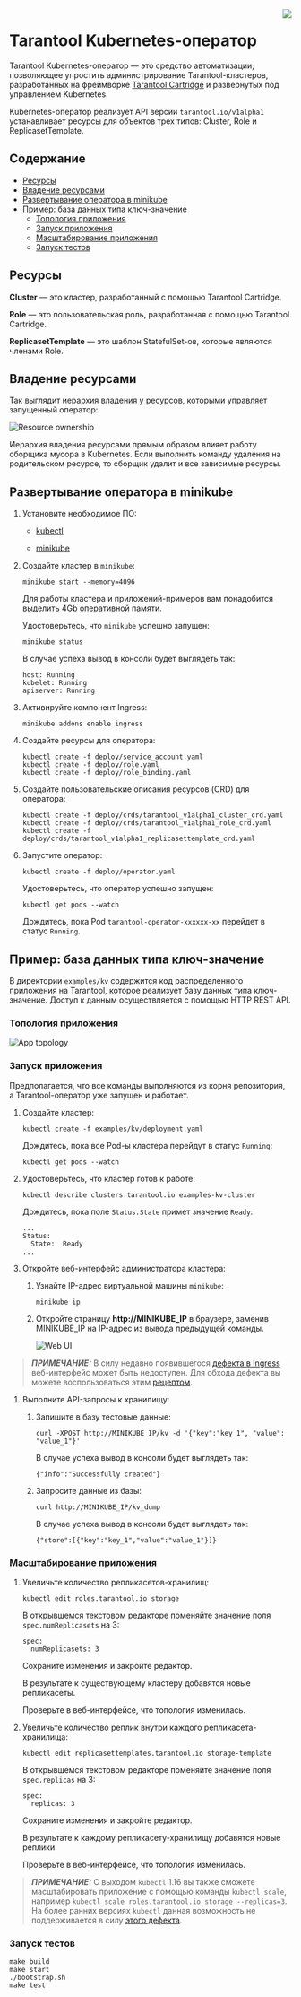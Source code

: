 <a href="http://tarantool.org">
   <img src="https://avatars2.githubusercontent.com/u/2344919?v=2&s=250"
align="right">
</a>

# Tarantool Kubernetes-оператор

Tarantool Kubernetes-оператор &mdash; это средство автоматизации, позволяющее
упростить администрирование Tarantool-кластеров, разработанных на фреймворке
[Tarantool Cartridge](https://github.com/tarantool/cartridge) и развернутых
под управлением Kubernetes.

Kubernetes-оператор реализует API версии `tarantool.io/v1alpha1` устанавливает
ресурсы для объектов трех типов: Cluster, Role и ReplicasetTemplate.

## Содержание

* [Ресурсы](#ресурсы)
* [Владение ресурсами](#владение-ресурсами)
* [Развертывание оператора в minikube](#развертывание-оператора-в-minikube)
* [Пример: база данных типа ключ-значение](#пример-база-данных-типа-ключ-значение)
  * [Топология приложения](#топология-приложения)
  * [Запуск приложения](#запуск-приложения)
  * [Масштабирование приложения](#масштабирование-приложения)
  * [Запуск тестов](#запуск-тестов)

## Ресурсы

**Cluster** &mdash; это кластер, разработанный с помощью Tarantool Cartridge.

**Role** &mdash; это пользовательская роль, разработанная с помощью Tarantool Cartridge.

**ReplicasetTemplate** &mdash; это шаблон StatefulSet-ов, которые являются членами Role.

## Владение ресурсами

Так выглядит иерархия владения у ресурсов, которыми управляет запущенный оператор:

![Resource ownership](./assets/resource_map.png)

Иерархия владения ресурсами прямым образом влияет работу сборщика мусора в Kubernetes.
Если выполнить команду удаления на родительском ресурсе, то сборщик удалит и все
зависимые ресурсы.

## Развертывание оператора в minikube

1. Установите необходимое ПО:

    - [kubectl](https://kubernetes.io/docs/tasks/tools/install-kubectl)

    - [minikube](https://kubernetes.io/docs/tasks/tools/install-minikube/)

1. Создайте кластер в `minikube`:

    ```shell
    minikube start --memory=4096
    ```

    Для работы кластера и приложений-примеров вам понадобится выделить 4Gb оперативной памяти.

    Удостоверьтесь, что `minikube` успешно запущен:

    ```shell
    minikube status
    ```

    В случае успеха вывод в консоли будет выглядеть так:

    ```shell
    host: Running
    kubelet: Running
    apiserver: Running
    ```

1. Активируйте компонент Ingress:

    ```shell
    minikube addons enable ingress
    ```

1. Создайте ресурсы для оператора:

    ```shell
    kubectl create -f deploy/service_account.yaml
    kubectl create -f deploy/role.yaml
    kubectl create -f deploy/role_binding.yaml
    ```

1. Создайте пользовательские описания ресурсов (CRD) для оператора:

    ```shell
    kubectl create -f deploy/crds/tarantool_v1alpha1_cluster_crd.yaml
    kubectl create -f deploy/crds/tarantool_v1alpha1_role_crd.yaml
    kubectl create -f deploy/crds/tarantool_v1alpha1_replicasettemplate_crd.yaml
    ```

1. Запустите оператор:

    ```shell
    kubectl create -f deploy/operator.yaml
    ```

    Удостоверьтесь, что оператор успешно запущен:

    ```shell
    kubectl get pods --watch
    ```

    Дождитесь, пока Pod `tarantool-operator-xxxxxx-xx` перейдет в статус `Running`.

## Пример: база данных типа ключ-значение

В директории `examples/kv` содержится код распределенного приложения на Tarantool,
которое реализует базу данных типа ключ-значение.
Доступ к данным осуществляется с помощью HTTP REST API.

### Топология приложения

![App topology](./examples/kv/assets/topology.png)

### Запуск приложения

Предполагается, что все команды выполняются из корня репозитория,
а Tarantool-оператор уже запущен и работает.

1. Создайте кластер:

    ```shell
    kubectl create -f examples/kv/deployment.yaml
    ```

   Дождитесь, пока все Pod-ы кластера перейдут в статус `Running`:

     ```shell
     kubectl get pods --watch
     ```

1.  Удостоверьтесь, что кластер готов к работе:

    ```shell
    kubectl describe clusters.tarantool.io examples-kv-cluster
    ```

    Дождитесь, пока поле `Status.State` примет значение `Ready`:

    ```shell
    ...
    Status:
      State:  Ready
    ...
    ```

1. Откройте веб-интерфейс администратора кластера:

   1. Узнайте IP-адрес виртуальной машины `minikube`:

       ```shell
       minikube ip
       ```

   1. Откройте страницу **http://MINIKUBE_IP** в браузере,
      заменив MINIKUBE_IP на IP-адрес из вывода предыдущей команды.

      ![Web UI](./assets/kv_web_ui.png)

> **_ПРИМЕЧАНИЕ:_** В силу недавно появившегося
> [дефекта в Ingress](https://github.com/kubernetes/minikube/issues/2840)
> веб-интерфейс может быть недоступен. Для обхода дефекта вы можете
> воспользоваться этим
> [рецептом](https://github.com/kubernetes/minikube/issues/2840#issuecomment-492454708).

1. Выполните API-запросы к хранилищу:

   1. Запишите в базу тестовые данные:

       ```shell
       curl -XPOST http://MINIKUBE_IP/kv -d '{"key":"key_1", "value": "value_1"}'
       ```

       В случае успеха вывод в консоли будет выглядеть так:

       ```shell
       {"info":"Successfully created"}
       ```

   1. Запросите данные из базы:

       ```shell
       curl http://MINIKUBE_IP/kv_dump
       ```

       В случае успеха вывод в консоли будет выглядеть так:

       ```shell
       {"store":[{"key":"key_1","value":"value_1"}]}
       ```

### Масштабирование приложения

1. Увеличьте количество репликасетов-хранилищ:

    ```shell
    kubectl edit roles.tarantool.io storage
    ```

    В открывшемся текстовом редакторе поменяйте значение поля `spec.numReplicasets`
    на 3:

    ```shell
    spec:
      numReplicasets: 3
    ```

    Сохраните изменения и закройте редактор.

    В результате к существующему кластеру добавятся новые репликасеты.

    Проверьте в веб-интерфейсе, что топология изменилась.

1. Увеличьте количество реплик внутри каждого репликасета-хранилища:

    ```shell
    kubectl edit replicasettemplates.tarantool.io storage-template
    ```

    В открывшемся текстовом редакторе поменяйте значение поля `spec.replicas`
    на 3:

    ```shell
    spec:
      replicas: 3
    ```

    Сохраните изменения и закройте редактор.

    В результате к каждому репликасету-хранилищу добавятся новые реплики.

    Проверьте в веб-интерфейсе, что топология изменилась.

> **_ПРИМЕЧАНИЕ:_** С выходом `kubectl` 1.16 вы также сможете масштабировать
> приложение с помощью команды `kubectl scale`, например
> `kubectl scale roles.tarantool.io storage --replicas=3`.
> На более ранних версиях `kubectl` данная возможность не поддерживается в силу
> [этого дефекта](https://github.com/kubernetes/kubernetes/issues/80515).

### Запуск тестов

```shell
make build
make start
./bootstrap.sh
make test
```
